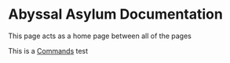 # Abyssal Asylum Documentation

This page acts as a home page between all of the pages

This is a [Commands](CommandsMain.md) test
